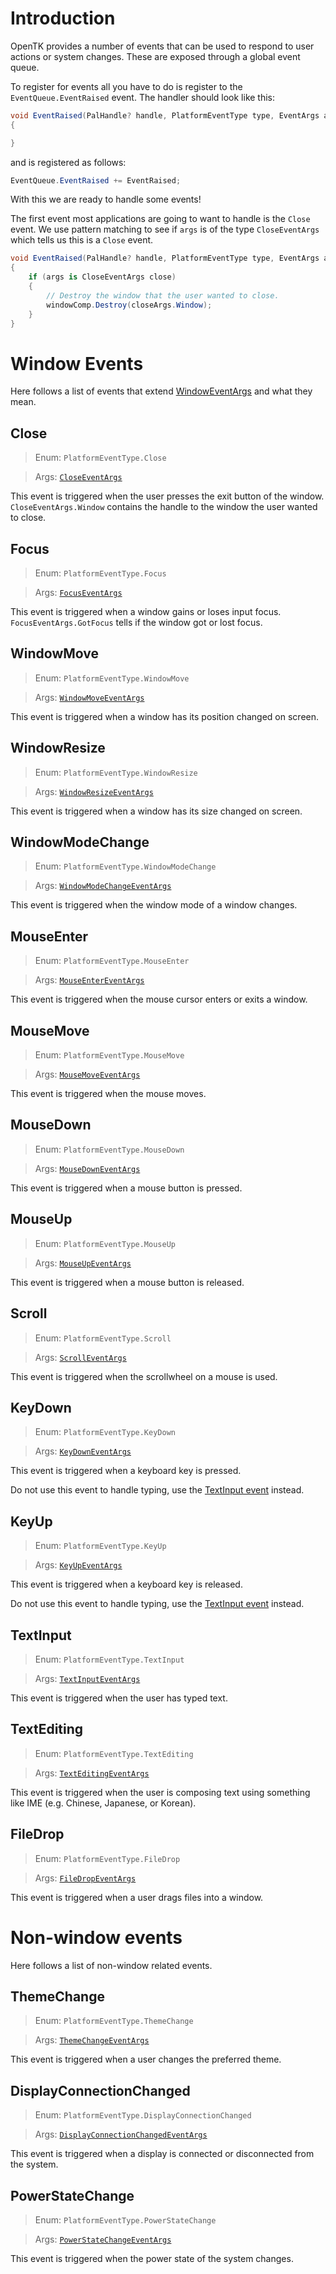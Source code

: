 
# Introduction

OpenTK provides a number of events that can be used to respond to user actions or system changes. These are exposed through a global event queue.

To register for events all you have to do is register to the `EventQueue.EventRaised` event. The handler should look like this:
```cs
void EventRaised(PalHandle? handle, PlatformEventType type, EventArgs args)
{

}
```
and is registered as follows:
```cs
EventQueue.EventRaised += EventRaised;
```

With this we are ready to handle some events!

The first event most applications are going to want to handle is the `Close` event. We use pattern matching to see if `args` is of the type `CloseEventArgs` which tells us this is a `Close` event.

```cs
void EventRaised(PalHandle? handle, PlatformEventType type, EventArgs args)
{
    if (args is CloseEventArgs close)
    {
        // Destroy the window that the user wanted to close.
        windowComp.Destroy(closeArgs.Window);
    }
}
```

# Window Events

Here follows a list of events that extend [WindowEventArgs](xref:OpenTK.Core.Platform.WindowEventArgs) and what they mean.

## Close

> Enum: `PlatformEventType.Close`

> Args: [`CloseEventArgs`](xref:OpenTK.Core.Platform.CloseEventArgs)

This event is triggered when the user presses the exit button of the window. `CloseEventArgs.Window` contains the handle to the window the user wanted to close.

## Focus

> Enum: `PlatformEventType.Focus`

> Args: [`FocusEventArgs`](xref:OpenTK.Core.Platform.FocusEventArgs)

This event is triggered when a window gains or loses input focus. `FocusEventArgs.GotFocus` tells if the window got or lost focus.

## WindowMove

> Enum: `PlatformEventType.WindowMove`

> Args: [`WindowMoveEventArgs`](xref:OpenTK.Core.Platform.WindowMoveEventArgs)

This event is triggered when a window has its position changed on screen.

## WindowResize

> Enum: `PlatformEventType.WindowResize`

> Args: [`WindowResizeEventArgs`](xref:OpenTK.Core.Platform.WindowResizeEventArgs)

This event is triggered when a window has its size changed on screen.

## WindowModeChange

> Enum: `PlatformEventType.WindowModeChange`

> Args: [`WindowModeChangeEventArgs`](xref:OpenTK.Core.Platform.WindowModeChangeEventArgs)

This event is triggered when the window mode of a window changes.

## MouseEnter

> Enum: `PlatformEventType.MouseEnter`

> Args: [`MouseEnterEventArgs`](xref:OpenTK.Core.Platform.MouseEnterEventArgs)

This event is triggered when the mouse cursor enters or exits a window.

## MouseMove

> Enum: `PlatformEventType.MouseMove`

> Args: [`MouseMoveEventArgs`](xref:OpenTK.Core.Platform.MouseMoveEventArgs)

This event is triggered when the mouse moves.

## MouseDown

> Enum: `PlatformEventType.MouseDown`

> Args: [`MouseDownEventArgs`](xref:OpenTK.Core.Platform.MouseDownEventArgs)

This event is triggered when a mouse button is pressed.

## MouseUp

> Enum: `PlatformEventType.MouseUp`

> Args: [`MouseUpEventArgs`](xref:OpenTK.Core.Platform.MouseUpEventArgs)

This event is triggered when a mouse button is released.

## Scroll

> Enum: `PlatformEventType.Scroll`

> Args: [`ScrollEventArgs`](xref:OpenTK.Core.Platform.ScrollEventArgs)

This event is triggered when the scrollwheel on a mouse is used.

## KeyDown

> Enum: `PlatformEventType.KeyDown`

> Args: [`KeyDownEventArgs`](xref:OpenTK.Core.Platform.KeyDownEventArgs)

This event is triggered when a keyboard key is pressed.

Do not use this event to handle typing, use the [TextInput event](#textinput) instead.

## KeyUp

> Enum: `PlatformEventType.KeyUp`

> Args: [`KeyUpEventArgs`](xref:OpenTK.Core.Platform.KeyUpEventArgs)

This event is triggered when a keyboard key is released.

Do not use this event to handle typing, use the [TextInput event](#textinput) instead.

## TextInput

> Enum: `PlatformEventType.TextInput`

> Args: [`TextInputEventArgs`](xref:OpenTK.Core.Platform.TextInputEventArgs)

This event is triggered when the user has typed text.

## TextEditing

> Enum: `PlatformEventType.TextEditing`

> Args: [`TextEditingEventArgs`](xref:OpenTK.Core.Platform.TextEditingEventArgs)

This event is triggered when the user is composing text using something like IME (e.g. Chinese, Japanese, or Korean).

## FileDrop

> Enum: `PlatformEventType.FileDrop`

> Args: [`FileDropEventArgs`](xref:OpenTK.Core.Platform.FileDropEventArgs)

This event is triggered when a user drags files into a window.

# Non-window events

Here follows a list of non-window related events.

## ThemeChange

> Enum: `PlatformEventType.ThemeChange`

> Args: [`ThemeChangeEventArgs`](xref:OpenTK.Core.Platform.ThemeChangeEventArgs)

This event is triggered when a user changes the preferred theme.

## DisplayConnectionChanged

> Enum: `PlatformEventType.DisplayConnectionChanged`

> Args: [`DisplayConnectionChangedEventArgs`](xref:OpenTK.Core.Platform.DisplayConnectionChangedEventArgs)

This event is triggered when a display is connected or disconnected from the system.

## PowerStateChange

> Enum: `PlatformEventType.PowerStateChange`

> Args: [`PowerStateChangeEventArgs`](xref:OpenTK.Core.Platform.PowerStateChangeEventArgs)

This event is triggered when the power state of the system changes.

